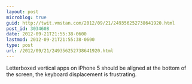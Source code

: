 ```yaml
---
layout: post
microblog: true
guid: http://twit.vmstan.com/2012/09/21/249356252738641920.html
post_id: 3034608
date: 2012-09-21T21:55:38-0600
lastmod: 2012-09-21T21:55:38-0600
type: post
url: /2012/09/21/249356252738641920.html
---
```

Letterboxed vertical apps on iPhone 5 should be aligned at the bottom of the screen, the keyboard displacement is frustrating.
